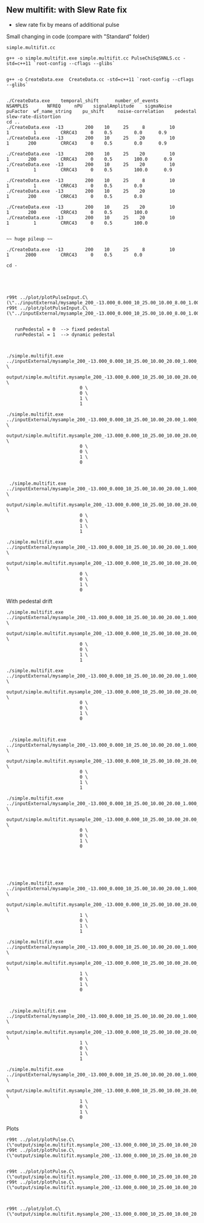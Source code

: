 New multifit: with Slew Rate fix
----

- slew rate fix by means of additional pulse 


Small changing in code (compare with "Standard" folder)

    simple.multifit.cc
    
    g++ -o simple.multifit.exe simple.multifit.cc PulseChiSqSNNLS.cc -std=c++11 `root-config --cflags --glibs`

    
    g++ -o CreateData.exe  CreateData.cc -std=c++11 `root-config --cflags --glibs`

    
    ./CreateData.exe    temporal_shift      number_of_events       NSAMPLES       NFREQ     nPU    signalAmplitude    sigmaNoise     puFactor  wf_name_string    pu_shift     noise-correlation    pedestal   slew-rate-distortion
    cd .. 
    ./CreateData.exe  -13        200    10     25     8         10        1         1         CRRC43     0    0.5        0.0      0.9
    ./CreateData.exe  -13        200    10     25    20         10        1       200         CRRC43     0    0.5        0.0      0.9
    
    ./CreateData.exe  -13        200    10     25    20         10        1       200         CRRC43     0    0.5        100.0      0.9
    ./CreateData.exe  -13        200    10     25    20         10        1         1         CRRC43     0    0.5        100.0      0.9

    ./CreateData.exe  -13        200    10     25     8         10        1         1         CRRC43     0    0.5        0.0      
    ./CreateData.exe  -13        200    10     25    20         10        1       200         CRRC43     0    0.5        0.0      
    
    ./CreateData.exe  -13        200    10     25    20         10        1       200         CRRC43     0    0.5        100.0    
    ./CreateData.exe  -13        200    10     25    20         10        1         1         CRRC43     0    0.5        100.0    

 
    ~~ huge pileup ~~
    
    ./CreateData.exe  -13        200    10     25     8         10        1      2000         CRRC43     0    0.5        0.0      

    cd -
    
    
    
    
    
    r99t ../plot/plotPulseInput.C\(\"../inputExternal/mysample_200_-13.000_0.000_10_25.00_10.00_8.00_1.000_1.00_CRRC43_0.00.root\",0\)
    r99t ../plot/plotPulseInput.C\(\"../inputExternal/mysample_200_-13.000_0.000_10_25.00_10.00_8.00_1.000_2000.00_CRRC43_0.00_slew_1.00.root\",0\)

      
       runPedestal = 0  --> fixed pedestal
       runPedestal = 1  --> dynamic pedestal
    
    
     
    ./simple.multifit.exe   ../inputExternal/mysample_200_-13.000_0.000_10_25.00_10.00_20.00_1.000_200.00_CRRC43_0.00_slew_0.90.root    \
                               output/simple.multifit.mysample_200_-13.000_0.000_10_25.00_10.00_20.00_1.000_200.00_CRRC43_0.00_slew_0.90.root_fix_pedestal_slew_rate_fix.root \
                               0 \
                               0 \
                               1 \
                               1 

    ./simple.multifit.exe   ../inputExternal/mysample_200_-13.000_0.000_10_25.00_10.00_20.00_1.000_200.00_CRRC43_0.00_slew_0.90.root    \
                               output/simple.multifit.mysample_200_-13.000_0.000_10_25.00_10.00_20.00_1.000_200.00_CRRC43_0.00_slew_0.90.root_fix_pedestal_slew_rate_NOT_fix.root \
                               0 \
                               0 \
                               1 \
                               0 
                               
    

     ./simple.multifit.exe   ../inputExternal/mysample_200_-13.000_0.000_10_25.00_10.00_20.00_1.000_200.00_CRRC43_0.00_slew_1.00.root    \
                               output/simple.multifit.mysample_200_-13.000_0.000_10_25.00_10.00_20.00_1.000_200.00_CRRC43_0.00_slew_1.00.root_fix_pedestal_slew_rate_fix.root \
                               0 \
                               0 \
                               1 \
                               1 

    ./simple.multifit.exe   ../inputExternal/mysample_200_-13.000_0.000_10_25.00_10.00_20.00_1.000_200.00_CRRC43_0.00_slew_1.00.root    \
                               output/simple.multifit.mysample_200_-13.000_0.000_10_25.00_10.00_20.00_1.000_200.00_CRRC43_0.00_slew_1.00.root_fix_pedestal_slew_rate_NOT_fix.root \
                               0 \
                               0 \
                               1 \
                               0 
                               
    

    
With pedestal drift
    
    
    ./simple.multifit.exe   ../inputExternal/mysample_200_-13.000_0.000_10_25.00_10.00_20.00_1.000_200.00_CRRC43_100.00_slew_0.90.root    \
                               output/simple.multifit.mysample_200_-13.000_0.000_10_25.00_10.00_20.00_1.000_200.00_CRRC43_100.00_slew_0.90.root_fix_pedestal_slew_rate_fix.root \
                               0 \
                               0 \
                               1 \
                               1 

    ./simple.multifit.exe   ../inputExternal/mysample_200_-13.000_0.000_10_25.00_10.00_20.00_1.000_200.00_CRRC43_100.00_slew_0.90.root    \
                               output/simple.multifit.mysample_200_-13.000_0.000_10_25.00_10.00_20.00_1.000_200.00_CRRC43_100.00_slew_0.90.root_fix_pedestal_slew_rate_NOT_fix.root \
                               0 \
                               0 \
                               1 \
                               0 
                               
    

     ./simple.multifit.exe   ../inputExternal/mysample_200_-13.000_0.000_10_25.00_10.00_20.00_1.000_200.00_CRRC43_100.00_slew_1.00.root    \
                               output/simple.multifit.mysample_200_-13.000_0.000_10_25.00_10.00_20.00_1.000_200.00_CRRC43_100.00_slew_1.00.root_fix_pedestal_slew_rate_fix.root \
                               0 \
                               0 \
                               1 \
                               1 

    ./simple.multifit.exe   ../inputExternal/mysample_200_-13.000_0.000_10_25.00_10.00_20.00_1.000_200.00_CRRC43_100.00_slew_1.00.root    \
                               output/simple.multifit.mysample_200_-13.000_0.000_10_25.00_10.00_20.00_1.000_200.00_CRRC43_100.00_slew_1.00.root_fix_pedestal_slew_rate_NOT_fix.root \
                               0 \
                               0 \
                               1 \
                               0 

                               
                               
                               
                               
                               
    ./simple.multifit.exe   ../inputExternal/mysample_200_-13.000_0.000_10_25.00_10.00_20.00_1.000_200.00_CRRC43_100.00_slew_0.90.root    \
                               output/simple.multifit.mysample_200_-13.000_0.000_10_25.00_10.00_20.00_1.000_200.00_CRRC43_100.00_slew_0.90.root_dynamic_pedestal_slew_rate_fix.root \
                               1 \
                               0 \
                               1 \
                               1 

    ./simple.multifit.exe   ../inputExternal/mysample_200_-13.000_0.000_10_25.00_10.00_20.00_1.000_200.00_CRRC43_100.00_slew_0.90.root    \
                               output/simple.multifit.mysample_200_-13.000_0.000_10_25.00_10.00_20.00_1.000_200.00_CRRC43_100.00_slew_0.90.root_dynamic_pedestal_slew_rate_NOT_fix.root \
                               1 \
                               0 \
                               1 \
                               0 
                               
    

     ./simple.multifit.exe   ../inputExternal/mysample_200_-13.000_0.000_10_25.00_10.00_20.00_1.000_200.00_CRRC43_100.00_slew_1.00.root    \
                               output/simple.multifit.mysample_200_-13.000_0.000_10_25.00_10.00_20.00_1.000_200.00_CRRC43_100.00_slew_1.00.root_dynamic_pedestal_slew_rate_fix.root \
                               1 \
                               0 \
                               1 \
                               1 

    ./simple.multifit.exe   ../inputExternal/mysample_200_-13.000_0.000_10_25.00_10.00_20.00_1.000_200.00_CRRC43_100.00_slew_1.00.root    \
                               output/simple.multifit.mysample_200_-13.000_0.000_10_25.00_10.00_20.00_1.000_200.00_CRRC43_100.00_slew_1.00.root_dynamic_pedestal_slew_rate_NOT_fix.root \
                               1 \
                               0 \
                               1 \
                               0 
                               
    
    
    
    
    
    
    
    
    
Plots
        
    
    r99t ../plot/plotPulse.C\(\"output/simple.multifit.mysample_200_-13.000_0.000_10_25.00_10.00_20.00_1.000_200.00_CRRC43_0.00_slew_0.90.root_fix_pedestal_slew_rate_fix.root\",0\)
    r99t ../plot/plotPulse.C\(\"output/simple.multifit.mysample_200_-13.000_0.000_10_25.00_10.00_20.00_1.000_200.00_CRRC43_0.00_slew_0.90.root_fix_pedestal_slew_rate_NOT_fix.root\",0\)


    r99t ../plot/plotPulse.C\(\"output/simple.multifit.mysample_200_-13.000_0.000_10_25.00_10.00_20.00_1.000_200.00_CRRC43_0.00_slew_1.00.root_fix_pedestal_slew_rate_fix.root\",0\)
    r99t ../plot/plotPulse.C\(\"output/simple.multifit.mysample_200_-13.000_0.000_10_25.00_10.00_20.00_1.000_200.00_CRRC43_0.00_slew_1.00.root_fix_pedestal_slew_rate_NOT_fix.root\",0\)

    

    r99t ../plot/plot.C\(\"output/simple.multifit.mysample_200_-13.000_0.000_10_25.00_10.00_20.00_1.000_200.00_CRRC43_0.00_slew_1.00.root_fix_pedestal_slew_rate_NOT_fix.root\"\)
    
    
    
    
    
    
    
    
    
    
    
                                   